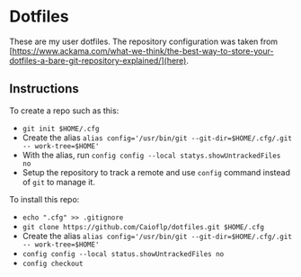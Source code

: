 # Dotfiles

These are my user dotfiles.
The repository configuration was taken from [https://www.ackama.com/what-we-think/the-best-way-to-store-your-dotfiles-a-bare-git-repository-explained/](here).

## Instructions

To create a repo such as this:

* `git init $HOME/.cfg`
* Create the alias `alias config='/usr/bin/git --git-dir=$HOME/.cfg/.git -- work-tree=$HOME'`
* With the alias, run `config config --local statys.showUntrackedFiles no`
* Setup the repository to track a remote and use `config` command instead of `git` to manage it.

To install this repo:

* `echo ".cfg" >> .gitignore`
* `git clone https://github.com/Caioflp/dotfiles.git $HOME/.cfg`
* Create the alias `alias config='/usr/bin/git --git-dir=$HOME/.cfg/.git -- work-tree=$HOME'`
* `config config --local status.showUntrackedFiles no`
* `config checkout`

